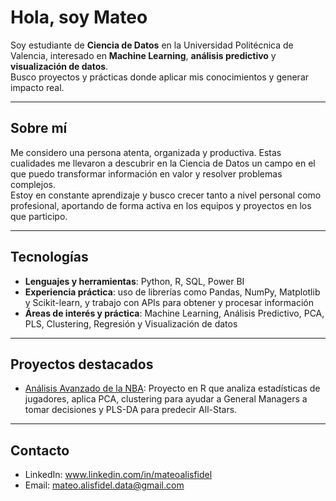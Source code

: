 # Hola, soy Mateo

Soy estudiante de **Ciencia de Datos** en la Universidad Politécnica de Valencia, interesado en **Machine Learning**, **análisis predictivo** y **visualización de datos**.  
Busco proyectos y prácticas donde aplicar mis conocimientos y generar impacto real.

---

## Sobre mí
Me considero una persona atenta, organizada y productiva. Estas cualidades me llevaron a descubrir en la Ciencia de Datos un campo en el que puedo transformar información en valor y resolver problemas complejos.  
Estoy en constante aprendizaje y busco crecer tanto a nivel personal como profesional, aportando de forma activa en los equipos y proyectos en los que participo.

---
## Tecnologías
- **Lenguajes y herramientas**: Python, R, SQL, Power BI  
- **Experiencia práctica**: uso de librerías como Pandas, NumPy, Matplotlib y Scikit-learn, y trabajo con APIs para obtener y procesar información  
- **Áreas de interés y práctica**: Machine Learning, Análisis Predictivo, PCA, PLS, Clustering, Regresión y Visualización de datos


---

## Proyectos destacados
- [Análisis Avanzado de la NBA](https://github.com/mateoalisfidel/El-Poder-De-Los-Datos-En-La-NBA): Proyecto en R que analiza estadísticas de jugadores, aplica PCA, clustering para ayudar a General Managers a tomar decisiones y PLS-DA para predecir All-Stars.
---

## Contacto
- LinkedIn: www.linkedin.com/in/mateoalisfidel
- Email: mateo.alisfidel.data@gmail.com

